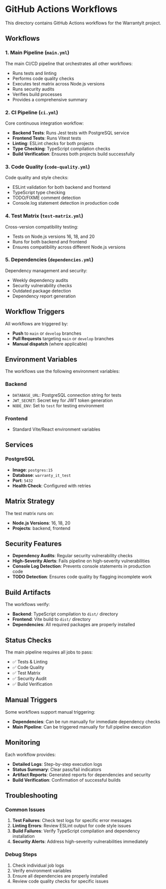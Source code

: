 # GitHub Actions Workflows

This directory contains GitHub Actions workflows for the WarrantyIt project.

## Workflows

### 1. Main Pipeline (`main.yml`)
The main CI/CD pipeline that orchestrates all other workflows:
- Runs tests and linting
- Performs code quality checks
- Executes test matrix across Node.js versions
- Runs security audits
- Verifies build processes
- Provides a comprehensive summary

### 2. CI Pipeline (`ci.yml`)
Core continuous integration workflow:
- **Backend Tests**: Runs Jest tests with PostgreSQL service
- **Frontend Tests**: Runs Vitest tests
- **Linting**: ESLint checks for both projects
- **Type Checking**: TypeScript compilation checks
- **Build Verification**: Ensures both projects build successfully

### 3. Code Quality (`code-quality.yml`)
Code quality and style checks:
- ESLint validation for both backend and frontend
- TypeScript type checking
- TODO/FIXME comment detection
- Console.log statement detection in production code

### 4. Test Matrix (`test-matrix.yml`)
Cross-version compatibility testing:
- Tests on Node.js versions 16, 18, and 20
- Runs for both backend and frontend
- Ensures compatibility across different Node.js versions

### 5. Dependencies (`dependencies.yml`)
Dependency management and security:
- Weekly dependency audits
- Security vulnerability checks
- Outdated package detection
- Dependency report generation

## Workflow Triggers

All workflows are triggered by:
- **Push** to `main` or `develop` branches
- **Pull Requests** targeting `main` or `develop` branches
- **Manual dispatch** (where applicable)

## Environment Variables

The workflows use the following environment variables:

### Backend
- `DATABASE_URL`: PostgreSQL connection string for tests
- `JWT_SECRET`: Secret key for JWT token generation
- `NODE_ENV`: Set to `test` for testing environment

### Frontend
- Standard Vite/React environment variables

## Services

### PostgreSQL
- **Image**: `postgres:15`
- **Database**: `warranty_it_test`
- **Port**: `5432`
- **Health Check**: Configured with retries

## Matrix Strategy

The test matrix runs on:
- **Node.js Versions**: 16, 18, 20
- **Projects**: backend, frontend

## Security Features

- **Dependency Audits**: Regular security vulnerability checks
- **High-Severity Alerts**: Fails pipeline on high-severity vulnerabilities
- **Console Log Detection**: Prevents console statements in production code
- **TODO Detection**: Ensures code quality by flagging incomplete work

## Build Artifacts

The workflows verify:
- **Backend**: TypeScript compilation to `dist/` directory
- **Frontend**: Vite build to `dist/` directory
- **Dependencies**: All required packages are properly installed

## Status Checks

The main pipeline requires all jobs to pass:
- ✅ Tests & Linting
- ✅ Code Quality
- ✅ Test Matrix
- ✅ Security Audit
- ✅ Build Verification

## Manual Triggers

Some workflows support manual triggering:
- **Dependencies**: Can be run manually for immediate dependency checks
- **Main Pipeline**: Can be triggered manually for full pipeline execution

## Monitoring

Each workflow provides:
- **Detailed Logs**: Step-by-step execution logs
- **Status Summary**: Clear pass/fail indicators
- **Artifact Reports**: Generated reports for dependencies and security
- **Build Verification**: Confirmation of successful builds

## Troubleshooting

### Common Issues

1. **Test Failures**: Check test logs for specific error messages
2. **Linting Errors**: Review ESLint output for code style issues
3. **Build Failures**: Verify TypeScript compilation and dependency installation
4. **Security Alerts**: Address high-severity vulnerabilities immediately

### Debug Steps

1. Check individual job logs
2. Verify environment variables
3. Ensure all dependencies are properly installed
4. Review code quality checks for specific issues

